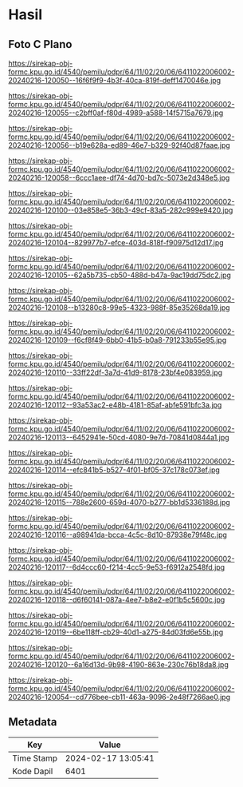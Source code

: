# Hasil

## Foto C Plano

https://sirekap-obj-formc.kpu.go.id/4540/pemilu/pdpr/64/11/02/20/06/6411022006002-20240216-120050--16f6f9f9-4b3f-40ca-819f-deff1470046e.jpg

https://sirekap-obj-formc.kpu.go.id/4540/pemilu/pdpr/64/11/02/20/06/6411022006002-20240216-120055--c2bff0af-f80d-4989-a588-14f5715a7679.jpg

https://sirekap-obj-formc.kpu.go.id/4540/pemilu/pdpr/64/11/02/20/06/6411022006002-20240216-120056--b19e628a-ed89-46e7-b329-92f40d87faae.jpg

https://sirekap-obj-formc.kpu.go.id/4540/pemilu/pdpr/64/11/02/20/06/6411022006002-20240216-120058--6ccc1aee-df74-4d70-bd7c-5073e2d348e5.jpg

https://sirekap-obj-formc.kpu.go.id/4540/pemilu/pdpr/64/11/02/20/06/6411022006002-20240216-120100--03e858e5-36b3-49cf-83a5-282c999e9420.jpg

https://sirekap-obj-formc.kpu.go.id/4540/pemilu/pdpr/64/11/02/20/06/6411022006002-20240216-120104--829977b7-efce-403d-818f-f90975d12d17.jpg

https://sirekap-obj-formc.kpu.go.id/4540/pemilu/pdpr/64/11/02/20/06/6411022006002-20240216-120105--62a5b735-cb50-488d-b47a-9ac19dd75dc2.jpg

https://sirekap-obj-formc.kpu.go.id/4540/pemilu/pdpr/64/11/02/20/06/6411022006002-20240216-120108--b13280c8-99e5-4323-988f-85e35268da19.jpg

https://sirekap-obj-formc.kpu.go.id/4540/pemilu/pdpr/64/11/02/20/06/6411022006002-20240216-120109--f6cf8f49-6bb0-41b5-b0a8-791233b55e95.jpg

https://sirekap-obj-formc.kpu.go.id/4540/pemilu/pdpr/64/11/02/20/06/6411022006002-20240216-120110--33ff22df-3a7d-41d9-8178-23bf4e083959.jpg

https://sirekap-obj-formc.kpu.go.id/4540/pemilu/pdpr/64/11/02/20/06/6411022006002-20240216-120112--93a53ac2-e48b-4181-85af-abfe591bfc3a.jpg

https://sirekap-obj-formc.kpu.go.id/4540/pemilu/pdpr/64/11/02/20/06/6411022006002-20240216-120113--6452941e-50cd-4080-9e7d-70841d0844a1.jpg

https://sirekap-obj-formc.kpu.go.id/4540/pemilu/pdpr/64/11/02/20/06/6411022006002-20240216-120114--efc841b5-b527-4f01-bf05-37c178c073ef.jpg

https://sirekap-obj-formc.kpu.go.id/4540/pemilu/pdpr/64/11/02/20/06/6411022006002-20240216-120115--788e2600-659d-4070-b277-bb1d5336188d.jpg

https://sirekap-obj-formc.kpu.go.id/4540/pemilu/pdpr/64/11/02/20/06/6411022006002-20240216-120116--a98941da-bcca-4c5c-8d10-87938e79f48c.jpg

https://sirekap-obj-formc.kpu.go.id/4540/pemilu/pdpr/64/11/02/20/06/6411022006002-20240216-120117--6d4ccc60-f214-4cc5-9e53-f6912a2548fd.jpg

https://sirekap-obj-formc.kpu.go.id/4540/pemilu/pdpr/64/11/02/20/06/6411022006002-20240216-120118--d6f60141-087a-4ee7-b8e2-e0f1b5c5600c.jpg

https://sirekap-obj-formc.kpu.go.id/4540/pemilu/pdpr/64/11/02/20/06/6411022006002-20240216-120119--6be118ff-cb29-40d1-a275-84d03fd6e55b.jpg

https://sirekap-obj-formc.kpu.go.id/4540/pemilu/pdpr/64/11/02/20/06/6411022006002-20240216-120120--6a16d13d-9b98-4190-863e-230c76b18da8.jpg

https://sirekap-obj-formc.kpu.go.id/4540/pemilu/pdpr/64/11/02/20/06/6411022006002-20240216-120054--cd776bee-cb11-463a-9096-2e48f7266ae0.jpg


## Metadata

| Key        | Value               |
| ---------- | ------------------- |
| Time Stamp | 2024-02-17 13:05:41 |
| Kode Dapil | 6401                |



